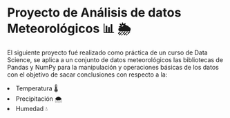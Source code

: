 # Proyecto de Análisis de datos Meteorológicos 📊 🌦️
El siguiente proyecto fué realizado como práctica de un curso de Data Science, se aplica a un conjunto de datos meteorológicos las bibliotecas de Pandas y NumPy para la manipulación y operaciones básicas de los datos con el objetivo de sacar conclusiones con respecto a la:
<li>Temperatura 🌡️</li> 
<li>Precipitación 🌨️</li>
<li>Humedad 💧</li>
